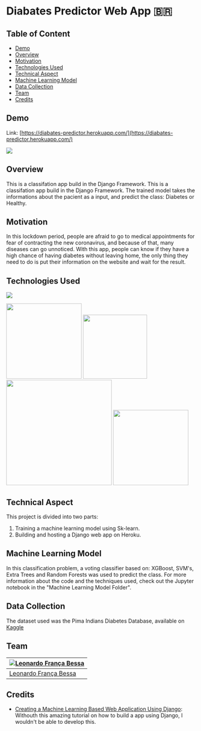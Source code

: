 # Diabates Predictor Web App :brazil: 

## Table of Content
  * [Demo](#demo)
  * [Overview](#overview)
  * [Motivation](#motivation)
  * [Technologies Used](#technologies-used)
  * [Technical Aspect](#technical-aspect)
  * [Machine Learning Model](#machine-learning-model)
  * [Data Collection](#data-collection)
  * [Team](#team)
  * [Credits](#credits)

## Demo
Link: [https://diabates-predictor.herokuapp.com/](https://diabates-predictor.herokuapp.com/)

[![](https://i.imgur.com/54J9Prl.png)](https://diabates-predictor.herokuapp.com/)

## Overview
This is a classifation app build in the Django Framework. This is a classifation app build in the Django Framework. The trained model takes the informations about the pacient as a input, and predict the class: Diabetes or Healthy.

## Motivation
In this lockdown period, people are afraid to go to medical appointments for fear of contracting the new coronavirus, and because of that, many diseases can go unnoticed. With this app, people can know if they have a high chance of having diabetes without leaving home, the only thing they need to do is put their information on the website and wait for the result.


## Technologies Used

![](https://forthebadge.com/images/badges/made-with-python.svg)

[<img target="_blank" src="https://upload.wikimedia.org/wikipedia/commons/thumb/0/05/Scikit_learn_logo_small.svg/1280px-Scikit_learn_logo_small.svg.png" width=200>](https://scikit-learn.org/stable/) [<img target="_blank" src="https://cdn.iconscout.com/icon/free/png-512/django-2-282855.png" width=170>](https://www.djangoproject.com/) [<img target="_blank" src="https://rapids.ai/assets/images/xgboost_logo.png" width=280>](https://xgboost.readthedocs.io/en/latest/) [<img target="_blank" src="https://cdn.iconscout.com/icon/free/png-512/heroku-5-569467.png" width=200>](https://dashboard.heroku.com/apps) 


## Technical Aspect
This project is divided into two parts:
1. Training a machine learning model using Sk-learn.
2. Building and hosting a Django web app on Heroku.


## Machine Learning Model
In this classification problem, a voting classifier based on: XGBoost, SVM's, Extra Trees and Random Forests was used to predict the class. For more information about the code and the techniques used, check out the Jupyter notebook in the "Machine Learning Model Folder".


## Data Collection
The dataset used was the Pima Indians Diabetes Database, available on [Kaggle](https://www.kaggle.com/uciml/pima-indians-diabetes-database)


## Team
[![Leonardo França Bessa](https://avatars2.githubusercontent.com/u/22757584?s=460&u=34b2e3fde44b13d47ce00e372cf66db078a8e300&v=4)](https://www.linkedin.com/in/leonardo-fran%C3%A7a-2246641a3/) |
-|
[Leonardo França Bessa](https://www.linkedin.com/in/leonardo-fran%C3%A7a-2246641a3/) |)

## Credits
- [Creating a Machine Learning Based Web Application Using Django](https://towardsdatascience.com/creating-a-machine-learning-based-web-application-using-django-5444e0053a09): Withouth this amazing tutorial on how to build a app using Django, I wouldn't be able to develop this.
